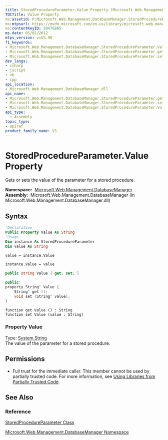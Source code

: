 ```yaml
---
title: StoredProcedureParameter.Value Property (Microsoft.Web.Management.DatabaseManager)
TOCTitle: Value Property
ms:assetid: P:Microsoft.Web.Management.DatabaseManager.StoredProcedureParameter.Value
ms:mtpsurl: https://msdn.microsoft.com/en-us/library/microsoft.web.management.databasemanager.storedprocedureparameter.value(v=VS.90)
ms:contentKeyID: 20476805
ms.date: 05/02/2012
mtps_version: v=VS.90
f1_keywords:
- Microsoft.Web.Management.DatabaseManager.StoredProcedureParameter.Value
- Microsoft.Web.Management.DatabaseManager.StoredProcedureParameter.get_Value
- Microsoft.Web.Management.DatabaseManager.StoredProcedureParameter.set_Value
dev_langs:
- csharp
- jscript
- vb
- cpp
api_location:
- Microsoft.Web.Management.DatabaseManager.dll
api_name:
- Microsoft.Web.Management.DatabaseManager.StoredProcedureParameter.get_Value
- Microsoft.Web.Management.DatabaseManager.StoredProcedureParameter.set_Value
- Microsoft.Web.Management.DatabaseManager.StoredProcedureParameter.Value
api_type:
  - Assembly
topic_type:
- apiref
product_family_name: VS
---
```


# StoredProcedureParameter.Value Property

Gets or sets the value of the parameter for a stored procedure.

**Namespace:**  [Microsoft.Web.Management.DatabaseManager](microsoft-web-management-databasemanager-namespace.md)  
**Assembly:**  Microsoft.Web.Management.DatabaseManager (in Microsoft.Web.Management.DatabaseManager.dll)

## Syntax

```vb
'Declaration
Public Property Value As String
'Usage
Dim instance As StoredProcedureParameter
Dim value As String

value = instance.Value

instance.Value = value
```

```csharp
public string Value { get; set; }
```

```cpp
public:
property String^ Value {
    String^ get ();
    void set (String^ value);
}
```

```jscript
function get Value () : String
function set Value (value : String)
```

### Property Value

Type: [System.String](https://msdn.microsoft.com/library/s1wwdcbf)  
The value of the parameter for a stored procedure.  

## Permissions

  - Full trust for the immediate caller. This member cannot be used by partially trusted code. For more information, see [Using Libraries from Partially Trusted Code](https://msdn.microsoft.com/library/8skskf63).

## See Also

### Reference

[StoredProcedureParameter Class](storedprocedureparameter-class-microsoft-web-management-databasemanager.md)

[Microsoft.Web.Management.DatabaseManager Namespace](microsoft-web-management-databasemanager-namespace.md)

